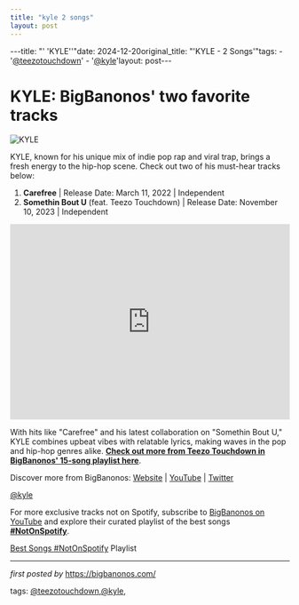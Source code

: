 ```yaml
---
title: "kyle 2 songs"
layout: post
---
```

---title: "' 'KYLE''"date: 2024-12-20original_title: "'KYLE - 2 Songs'"tags:  - '[@teezotouchdown](/tags/teezotouchdown/)'  - '[@kyle](/tags/kyle/)'layout: post---<h1>KYLE: BigBanonos' two favorite tracks</h1><img alt="KYLE" src="https://www.billboard.com/wp-content/uploads/2022/01/KYLE-press-2022-billboard-1548.jpg?w=942&h=623&crop=1" /> <p>KYLE, known for his unique mix of indie pop rap and viral trap, brings a fresh energy to the hip-hop scene. Check out two of his must-hear tracks below:</p> <ol> <li><strong>Carefree</strong> | Release Date: March 11, 2022 | Independent</li> <li><strong>Somethin Bout U</strong> (feat. Teezo Touchdown) | Release Date: November 10, 2023 | Independent</li></ol> <div> <iframe allow="autoplay; clipboard-write; encrypted-media; fullscreen; picture-in-picture" allowfullscreen="" frameborder="0" height="352" loading="lazy" src="https://open.spotify.com/embed/playlist/394Sk9bizEGPPUzxQWgHlI?utm_source=generator" width="100%"></iframe></div> <p>With hits like "Carefree" and his latest collaboration on "Somethin Bout U," KYLE combines upbeat vibes with relatable lyrics, making waves in the pop and hip-hop genres alike. <b><a href="https://bigbanonos.com/2024/01/teezo-touchdown-15-songs.html" target="_blank">Check out more from Teezo Touchdown in BigBanonos' 15-song playlist here</a></b>.</p> <div> <p>Discover more from BigBanonos: <a href="https://bigbanonos.com/">Website</a> | <a href="https://www.youtube.com/[@BigBanonos](/tags/BigBanonos/)">YouTube</a> | <a href="https://x.com/bigbanonos">Twitter</a></p></div> <!--Tags--><p>[@kyle](/tags/kyle/)</p><!--Subscribe and Playlist Links--><div>    <p>For more exclusive tracks not on Spotify, subscribe to <a href="https://www.youtube.com/[@BigBanonos](/tags/BigBanonos/)" target="_blank">BigBanonos on YouTube</a> and explore their curated playlist of the best songs <strong>[#NotOnSpotify](/tags/NotOnSpotify/)</strong>.</p>    <p><a href="https://www.youtube.com/playlist?list=PLtuNtuTatqI0kFahUCbtbfenC_ET5O_tr" target="_blank">Best Songs [#NotOnSpotify](/tags/NotOnSpotify/) Playlist<br /></a></p></div><hr /><p><em>first posted by</em> <a href="https://bigbanonos.com/" rel="noopener" target="_new">https://bigbanonos.com/</a></p><p>tags: [@teezotouchdown](/tags/teezotouchdown/),[@kyle](/tags/kyle/),</p>